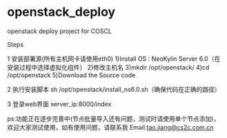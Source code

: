 openstack_deploy
================

openstack deploy project for COSCL

Steps

1 安装部署源(所有主机网卡请使用eth0)
    1)Install OS : NeoKylin Server 6.0（在安装过程中选择虚拟化组件）
    2)修改主机名
    3)mkdir /opt/openstack/
    4)cd /opt/openstack
    5)Download the Source code
    
    
2 执行安装脚本
    sh /opt/openstack/install_ns6.0.sh（确保代码在正确的路径）

3 登录web界面
    server_ip:8000/index




ps:功能正在逐步完善中(节点批量导入还有问题，测试时请使用单个节点添加)，欢迎大家测试使用，如有使用问题，请联系我
Email:tao.jiang@cs2c.com.cn


